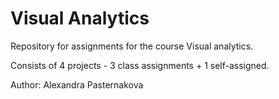 # Visual Analytics
Repository for assignments for the course Visual analytics.

Consists of 4 projects - 3 class assignments + 1 self-assigned.

Author: Alexandra Pasternakova

